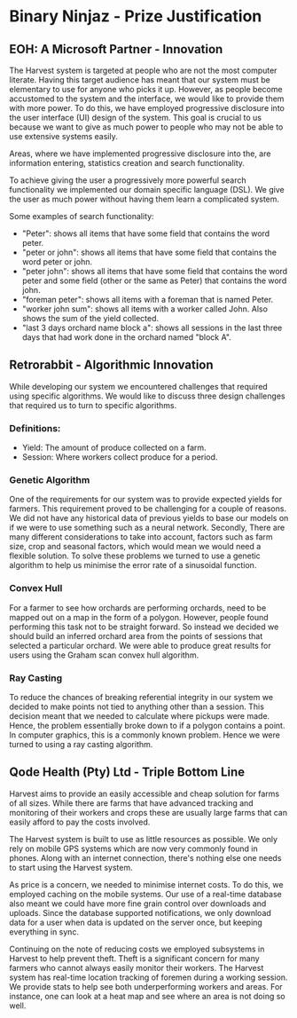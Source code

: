 # Binary Ninjaz - Prize Justification

## EOH: A Microsoft Partner - Innovation

The Harvest system is targeted at people who are not the most computer literate. Having this target audience has meant that our system must be elementary to use for anyone who picks it up. However, as people become accustomed to the system and the interface, we would like to provide them with more power. To do this, we have employed progressive disclosure into the user interface (UI) design of the system. This goal is crucial to us because we want to give as much power to people who may not be able to use extensive systems easily.

Areas, where we have implemented progressive disclosure into the, are information entering, statistics creation and search functionality.

To achieve giving the user a progressively more powerful search functionality we implemented our domain specific language (DSL). We give the user as much power without having them learn a complicated system.

Some examples of search functionality:

- "Peter": shows all items that have some field that contains the word peter.
- "peter or john": shows all items that have some field that contains the word peter or john.
- "peter john": shows all items that have some field that contains the word peter and some field (other or the same as Peter) that contains the word john.
- "foreman peter": shows all items with a foreman that is named Peter.
- "worker john sum": shows all items with a worker called John. Also shows the sum of the yield collected.
- "last 3 days orchard name block a": shows all sessions in the last three days that had work done in the orchard named "block A".

## Retrorabbit - Algorithmic Innovation

While developing our system we encountered challenges that required using specific algorithms. We would like to discuss three design challenges that required us to turn to specific algorithms.

### Definitions:
- Yield: The amount of produce collected on a farm.
- Session: Where workers collect produce for a period.

### Genetic Algorithm

One of the requirements for our system was to provide expected yields for farmers. This requirement proved to be challenging for a couple of reasons. We did not have any historical data of previous yields to base our models on if we were to use something such as a neural network. Secondly, There are many different considerations to take into account, factors such as farm size, crop and seasonal factors, which would mean we would need a flexible solution. To solve these problems we turned to use a genetic algorithm to help us minimise the error rate of a sinusoidal function.

### Convex Hull

For a farmer to see how orchards are performing orchards, need to be mapped out on a map in the form of a polygon. However, people found performing this task not to be straight forward. So instead we decided we should build an inferred orchard area from the points of sessions that selected a particular orchard. We were able to produce great results for users using the Graham scan convex hull algorithm.

### Ray Casting

To reduce the chances of breaking referential integrity in our system we decided to make points not tied to anything other than a session. This decision meant that we needed to calculate where pickups were made. Hence, the problem essentially broke down to if a polygon contains a point. In computer graphics, this is a commonly known problem. Hence we were turned to using a ray casting algorithm.

## Qode Health (Pty) Ltd - Triple Bottom Line

Harvest aims to provide an easily accessible and cheap solution for farms of all sizes. While there are farms that have advanced tracking and monitoring of their workers and crops these are usually large farms that can easily afford to pay the costs involved.

The Harvest system is built to use as little resources as possible. We only rely on mobile GPS systems which are now very commonly found in phones. Along with an internet connection, there's nothing else one needs to start using the Harvest system.

As price is a concern, we needed to minimise internet costs. To do this, we employed caching on the mobile systems. Our use of a real-time database also meant we could have more fine grain control over downloads and uploads. Since the database supported notifications, we only download data for a user when data is updated on the server once, but keeping everything in sync.

Continuing on the note of reducing costs we employed subsystems in Harvest to help prevent theft. Theft is a significant concern for many farmers who cannot always easily monitor their workers. The Harvest system has real-time location tracking of foremen during a working session. We provide stats to help see both underperforming workers and areas. For instance, one can look at a heat map and see where an area is not doing so well.
